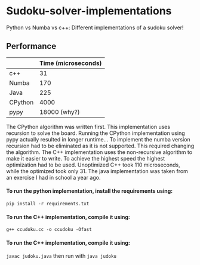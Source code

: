 # Sudoku-solver-implementations
Python vs Numba vs c++: Different implementations of a sudoku solver!

## Performance
|         | Time (microseconds) |
|---------|---------------------|
| c++     | 31                  |
| Numba   | 170                 |
| Java    | 225                 |
| CPython | 4000                |
| pypy    | 18000 (why?)        |

The CPython algorithm was written first. This implementation uses recursion to solve the board.
Running the CPython implementation using pypy actually resulted in longer runtime...
To implement the numba version recursion had to be eliminated as it is not supported. This required changing the algorithm.
The C++ implementation uses the non-recursive algorithm to make it easier to write. To achieve the highest speed the highest optimization had to be used.
Unoptimized C++ took 110 microseconds, while the optimized took only 31.
The java implementation was taken from an exercise I had in school a year ago.

#### To run the python implementation, install the requirements using:<br>
`pip install -r requirements.txt`


#### To run the C++ implementation, compile it using:<br>
`g++ ccudoku.cc -o ccudoku -Ofast`

#### To run the C++ implementation, compile it using:<br>
`javac judoku.java`
then run with
`java judoku`
